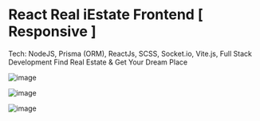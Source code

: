 
# React Real iEstate Frontend [ Responsive ]
Tech: NodeJS, Prisma (ORM), ReactJs, SCSS, Socket.io, Vite.js, Full Stack Development
Find Real Estate & Get Your Dream Place

![image](https://github.com/amydev-me/iEstate/assets/11514651/249e4cc5-c860-4827-be42-977cf9c87990)

![image](https://github.com/amydev-me/iEstate/assets/11514651/a22c28ad-6ea6-4acb-8af5-b57da8e1ba7d)

![image](https://github.com/amydev-me/iEstate/assets/11514651/9a8d1e2c-a9ed-4a77-b7e6-25dfca6c6e5d)
